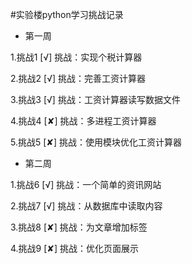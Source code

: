 #实验楼python学习挑战记录

 - 第一周
 
 1.挑战1   [√] 挑战：实现个税计算器

 2.挑战2   [√] 挑战：完善工资计算器
 
 3.挑战3   [√] 挑战：工资计算器读写数据文件
 
 4.挑战4   [✘] 挑战：多进程工资计算器
 
 5.挑战5   [✘] 挑战：使用模块优化工资计算器
 
 
 - 第二周
 
 1.挑战6   [√] 挑战：一个简单的资讯网站
 
 2.挑战7   [√] 挑战：从数据库中读取内容
 
 3.挑战8   [✘] 挑战：为文章增加标签
 
 4.挑战9   [✘] 挑战：优化页面展示
